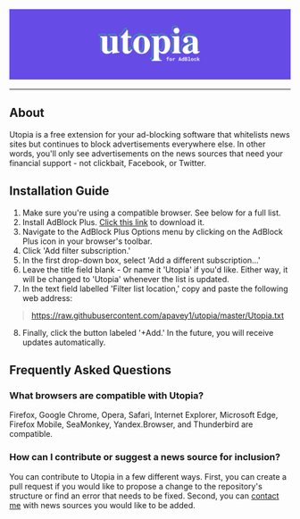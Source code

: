 <div align="center">
    <img src="docs/utopiaLogoNew.jpg" alt="Utopia for AdBlock logo"/> 
</div>
<hr/>

## About
Utopia is a free extension for your ad-blocking software that whitelists news sites but continues to block advertisements everywhere else. In other words, you'll only see advertisements on the news sources that need your financial support - not clickbait, Facebook, or Twitter.

## Installation Guide
1. Make sure you're using a compatible browser. See below for a full list.
2. Install AdBlock Plus. [Click this link](https://adblockplus.org/en/) to download it.
3. Navigate to the AdBlock Plus Options menu by clicking on the AdBlock Plus icon in your browser's toolbar.
4. Click 'Add filter subscription.'
5. In the first drop-down box, select 'Add a different subscription...'
6. Leave the title field blank - Or name it 'Utopia' if you'd like. Either way, it will be changed to 'Utopia' whenever the list is updated.
7. In the text field labelled 'Filter list location,' copy and paste the following web address:
> https://raw.githubusercontent.com/apavey1/utopia/master/Utopia.txt
8. Finally, click the button labeled '+Add.' In the future, you will receive updates automatically.

## Frequently Asked Questions

### What browsers are compatible with Utopia?
Firefox, Google Chrome, Opera, Safari, Internet Explorer, Microsoft Edge, Firefox Mobile, SeaMonkey, Yandex.Browser, and Thunderbird are compatible.

### How can I contribute or suggest a news source for inclusion?
You can contribute to Utopia in a few different ways. First, you can create a pull request if you would like to propose a change to the repository's structure or find an error that needs to be fixed. Second, you can [contact me](mailto:paveyand@grinnell.edu) with news sources you would like to be added.